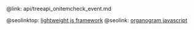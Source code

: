 @link: api/treeapi_onitemcheck_event.md

@seolinktop: [lightweight js framework](https://webix.com)
@seolink: [organogram javascript](https://webix.com/widget/organogram/)